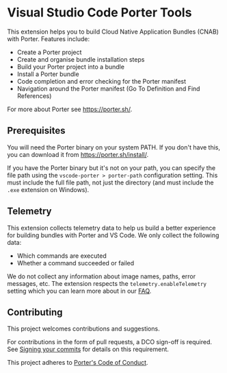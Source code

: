 # Visual Studio Code Porter Tools

This extension helps you to build Cloud Native Application Bundles (CNAB) with Porter.  Features
include:

* Create a Porter project
* Create and organise bundle installation steps
* Build your Porter project into a bundle
* Install a Porter bundle
* Code completion and error checking for the Porter manifest
* Navigation around the Porter manifest (Go To Definition and Find References)

For more about Porter see https://porter.sh/.

## Prerequisites

You will need the Porter binary on your system PATH.  If you don't have this, you can download
it from https://porter.sh/install/.

If you have the Porter binary but it's not on your path, you can specify the file path
using the `vscode-porter > porter-path` configuration setting.  This must include the
full file path, not just the directory (and must include the `.exe` extension on Windows).

## Telemetry

This extension collects telemetry data to help us build a better experience for building
bundles with Porter and VS Code. We only collect the following data:

* Which commands are executed
* Whether a command succeeded or failed

We do not collect any information about image names, paths, error messages, etc. The extension respects
the `telemetry.enableTelemetry` setting which you can learn more about in our
[FAQ](https://code.visualstudio.com/docs/supporting/faq#_how-to-disable-telemetry-reporting).

## Contributing

This project welcomes contributions and suggestions.

For contributions in the form of pull requests, a DCO sign-off is required.
See [Signing your commits](https://porter.sh/src/CONTRIBUTING.md#signing-your-commits)
for details on this requirement.

This project adheres to [Porter's Code of Conduct](https:/porter.sh/src/CODE_OF_CONDUCT.md).
